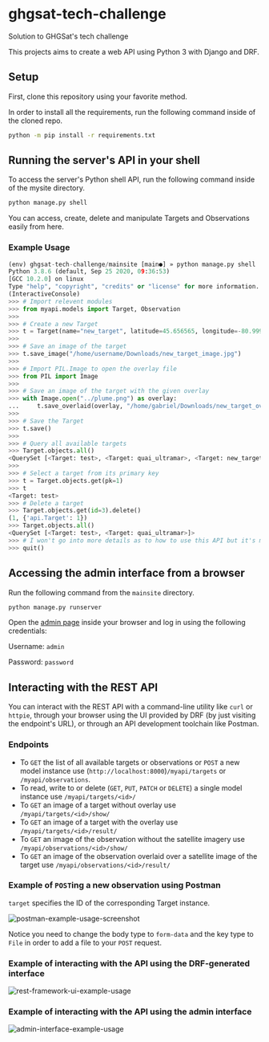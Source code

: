 # ghgsat-tech-challenge
Solution to GHGSat's tech challenge

This projects aims to create a web API using Python 3 with Django and DRF.

## Setup

First, clone this repository using your favorite method.

In order to install all the requirements, run the following command inside of the cloned repo.

```bash
python -m pip install -r requirements.txt
```

## Running the server's API in your shell

To access the server's Python shell API, run the following command inside of the mysite directory.

```bash
python manage.py shell
```

You can access, create, delete and manipulate Targets and Observations easily from here.

### Example Usage

```python
(env) ghgsat-tech-challenge/mainsite [main●] » python manage.py shell
Python 3.8.6 (default, Sep 25 2020, 09:36:53)
[GCC 10.2.0] on linux
Type "help", "copyright", "credits" or "license" for more information.
(InteractiveConsole)
>>> # Import relevent modules
>>> from myapi.models import Target, Observation
>>> 
>>> # Create a new Target
>>> t = Target(name="new_target", latitude=45.656565, longitude=-80.999999)
>>> 
>>> # Save an image of the target
>>> t.save_image("/home/username/Downloads/new_target_image.jpg")
>>> 
>>> # Import PIL.Image to open the overlay file
>>> from PIL import Image
>>> 
>>> # Save an image of the target with the given overlay
>>> with Image.open("../plume.png") as overlay:
...     t.save_overlaid(overlay, "/home/gabriel/Downloads/new_target_overlaid.png")
>>> 
>>> # Save the Target
>>> t.save()
>>> 
>>> # Query all available targets
>>> Target.objects.all()
<QuerySet [<Target: test>, <Target: quai_ultramar>, <Target: new_target>]>
>>> 
>>> # Select a target from its primary key
>>> t = Target.objects.get(pk=1)
>>> t
<Target: test>
>>> # Delete a target
>>> Target.objects.get(id=3).delete()
(1, {'api.Target': 1})
>>> Target.objects.all()
<QuerySet [<Target: test>, <Target: quai_ultramar>]>
>>> # I won't go into more details as to how to use this API but it's more than powerful enough for our usage.
>>> quit()
```

## Accessing the admin interface from a browser

Run the following command from the `mainsite` directory.

```bash
python manage.py runserver
```

Open the [admin page](http://localhost:8000/admin/) inside your browser and log in using the following credentials:

Username: `admin`

Password: `password`

## Interacting with the REST API

You can interact with the REST API with a command-line utility like `curl` or `httpie`, through your browser using the UI provided by DRF (by just visiting the endpoint's URL), or through an API development toolchain like Postman.

### Endpoints

 - To `GET` the list of all available targets or observations or `POST` a new model instance use (`http://localhost:8000`)`/myapi/targets` or `/myapi/observations`.
 - To read, write to or delete (`GET`, `PUT`, `PATCH` or `DELETE`) a single model instance use `/myapi/targets/<id>/`
 - To `GET` an image of a target without overlay use `/myapi/targets/<id>/show/`
 - To `GET` an image of a target with the overlay use `/myapi/targets/<id>/result/`
 - To `GET` an image of the observation without the satellite imagery use `/myapi/observations/<id>/show/`
 - To `GET` an image of the observation overlaid over a satellite image of the target use `/myapi/observations/<id>/result/`
 
### Example of `POST`ing a new observation using Postman

`target` specifies the ID of the corresponding Target instance.

![postman-example-usage-screenshot](https://user-images.githubusercontent.com/34945306/97900037-20131f00-1d08-11eb-9f01-96af562a8c3d.png)

Notice you need to change the body type to `form-data` and the key type to `File` in order to add a file to your `POST` request.

### Example of interacting with the API using the DRF-generated interface

![rest-framework-ui-example-usage](https://user-images.githubusercontent.com/34945306/97901302-fb1fab80-1d09-11eb-95aa-f46d606711fa.png)

### Example of interacting with the API using the admin interface

![admin-interface-example-usage](https://user-images.githubusercontent.com/34945306/97901157-c6135900-1d09-11eb-85c0-79d1d0bf46fe.png)


